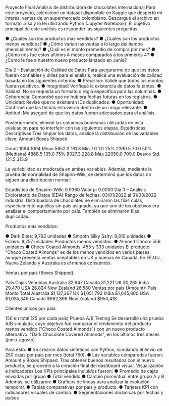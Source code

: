 Proyecto Final
Análisis de distribuidora de chocolates internacional
Para este proyecto, seleccioné un dataset disponible en Kaggle que despertó mi interés:
ventas de un supermercado colombiano. Descargué el archivo en formato .xlsx y lo leí
utilizando Python (Jupyter Notebook).
El objetivo principal de este análisis es responder las siguientes preguntas:

● ¿Cuáles son los productos más vendidos?
● ¿Cuáles son los productos menos vendidos?
● ¿Cómo varían las ventas a lo largo del tiempo (mensualmente)?
● ¿Cuál es el monto promedio de compra por mes?
● ¿Cómo nos fue estos ultimos 4 meses comparados a los primeros 4?
● ¿Como le fue a nuestro nuevo producto lanzado en Junio?

Día 2 – Evaluación de Calidad de Datos
Para asegurarme de que los datos fueran confiables y útiles para el análisis, realicé una
evaluación de calidad basada en los siguientes criterios:
● Precisión: Validé que todos los montos fueran positivos.
● Integridad: Verifiqué la existencia de datos faltantes.
● Validez: No se requería un formato o regla específica para las columnas.
● Coherencia: Comprobé que no hubiera fechas futuras en los registros.
● Unicidad: Revisé que no existieran IDs duplicados.
● Oportunidad: Confirmé que las fechas estuvieran dentro de un rango relevante.
● Aptitud: Me aseguré de que los datos fueran adecuados para el análisis.

Posteriormente, eliminé las columnas booleanas utilizadas en esta evaluación para no
interferir con las siguientes etapas.
Estadísticas Descriptivas
Tras limpiar los datos, analicé la distribución de las variables clave:
Amount Boxes
Shipped

Count 1094 1094
Mean 5652.3 161.8
Min 7.0 1.0
25% 2390.5 70.0
50% (Mediana) 4868.5 135.0
75% 8027.3 228.8
Máx 22050.0 709.0
Desvío Std. 121.5 315.9

La variabilidad es moderada en ambas variables. Además, mediante la prueba de
normalidad de Shapiro-Wilk, se determinó que los datos no siguen una distribución normal:

Estadístico de Shapiro-Wilk: 0.9360
Valor p: 0.0000
Día 3 – Análisis Exploratorio de Datos (EDA)
Rango de fechas: 03/01/2022 al 31/08/2022
Industria: Distribuidora de chocolates
Se eliminaron las filas nulas, especialmente aquellas sin país asignado, ya que uno de los
objetivos era analizar el comportamiento por país. También se eliminaron filas duplicadas.

Productos más vendidos:

● Dark Bites: 9,792 unidades
● Smooth Silky Salty: 8,810 unidades
● Eclairs: 8,757 unidades
Productos menos vendidos:
● Almond Choco: 556 unidades
● Choco Coated Almonds: 455 y 333 unidades
El producto "Choco Coated Almonds" es de los menos vendidos en varios países, aunque
presenta ventas aceptables en UK y buenas en Canadá. En EE.UU., Nueva Zelanda y
Australia es el menos consumido.

Ventas por país (Boxes Shipped):

País Cajas
Vendidas
Australia 32,647
Canadá 31,221
UK 30,265
India 29,470
USA 26,824
New Zealand 26,580
Ventas por país (Amount):
País Monto Total
Australia $1,137,367
UK $1,051,792
India $1,045,800
USA $1,035,349
Canadá $962,899
New Zealand $950,418

Clientes únicos por país:

150 en total (25 por cada país)
Prueba A/B Testing
Se desarrolló una prueba A/B simulada, cuyo objetivo fue comparar el rendimiento del
producto menos vendido ("Choco Coated Almonds") con un nuevo producto alternativo:
"Dark Chocolate Covered Almonds", en los últimos tres meses (junio-agosto).

Para esto:
● Se crearon datos sintéticos con Python, simulando el envío de 250 cajas por país
por mes (total 750).
● Las variables comparadas fueron: Amount y Boxes Shipped.
Tras obtener buenos resultados con el nuevo producto, se procedió a la creación final del
dashboard visual.
Visualización e Indicadores
Los KPIs principales incluidos fueron:
● Promedio de cajas enviadas por grupo
● Total vendido
● Cambio porcentual entre grupo A y B
Además, se utilizaron:
● Gráficos de líneas para analizar la evolución temporal.
● Tablas comparativas por país y producto.
● Tarjetas KPI con indicadores visuales de cambio.
● Segmentaciones dinámicas por fechas y países
